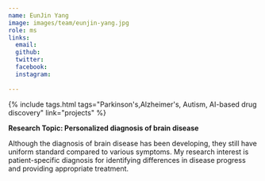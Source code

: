 ```yaml
---
name: EunJin Yang
image: images/team/eunjin-yang.jpg
role: ms
links:
  email: 
  github:
  twitter:
  facebook:
  instagram:
 
---
```


{%
  include tags.html
  tags="Parkinson's,Alzheimer's, Autism, AI-based drug discovery"
  link="projects"
%}

<strong>Research Topic: Personalized diagnosis of brain disease</strong>

Although the diagnosis of brain disease has been developing, they still have uniform standard compared to various symptoms. My research interest is patient-specific diagnosis for identifying differences in disease progress and providing appropriate treatment.
